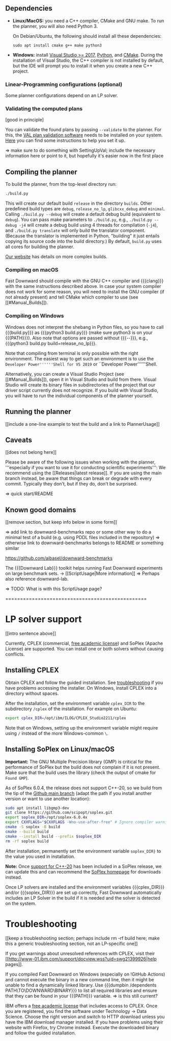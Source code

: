 ## Dependencies

- **Linux/MacOS:** you need a C++ compiler, CMake and GNU make.
  To run the planner, you will also need Python 3.

  On Debian/Ubuntu, the following should install all these dependencies:
  ```
  sudo apt install cmake g++ make python3
  ```
- **Windows:** install [Visual Studio >= 2017](https://visualstudio.microsoft.com/de/vs/older-downloads/),
[Python](https://www.python.org/downloads/windows/), and [CMake](http://www.cmake.org/download/).
During the installation of Visual Studio, the C++ compiler is not installed by default, but the IDE will prompt you to install it when you create a new C++ project.


### Linear-Programming configurations (optional)

Some planner configurations depend on an LP solver. 










### Validating the computed plans

[good in principle]

You can validate the found plans by passing `--validate` to the planner. For this, the [VAL plan validation software](https://github.com/KCL-Planning/VAL)
needs to be installed on your system. [Here](SettingUpVal) you can find some instructions to help you set it up.

=> make sure to do something with SettingUpVal; include the necessary information here or point to it, but hopefully it's easier now in the first place

## Compiling the planner

To build the planner, from the top-level directory run:

```bash
./build.py
```

This will create our default build `release` in the directory `builds`. Other predefined build types are `debug`, `release_no_lp`, `glibcxx_debug` and `minimal`. Calling `./build.py --debug` will create a default debug build (equivalent to `debug`). You can pass make parameters to `./build.py`, e.g., `./build.py --debug -j4` will create a debug build using 4 threads for compilation (`-j4`), and `./build.py translate` will only build the translator component. (Because the translator is implemented in Python, "building" it just entails copying its source code into the build directory.) By default, `build.py` uses all cores for building the planner.

[Our website](https://www.fast-downward.org/ForDevelopers/CMake) has details on more complex builds.

### Compiling on macOS

Fast Downward should compile with the GNU C++ compiler and {{{clang}}} with the same instructions described above. In case your system compiler does not work for some reason, you will need to install the GNU compiler (if not already present) and tell CMake which compiler to use (see [[#Manual_Builds]]).

### Compiling on Windows

Windows does not interpret the shebang in Python files, so you have to call {{{build.py}}} as {{{python3 build.py}}} (make sure python3 is on your {{{PATH}}}). Also note that options are passed without {{{--}}}, e.g., {{{python3 build.py build=release_no_lp}}}.

Note that compiling from terminal is only possible with the right environment. The easiest way to get such an environment is to use the ``Developer Power''''''Shell for VS 2019`` or ``Developer Power''''''Shell.

Alternatively, you can create a Visual Studio Project (see [[#Manual_Builds]]), open it in Visual Studio and build from there. Visual Studio will create its binary files in subdirectories of the project that our driver script currently does not recognize. If you build with Visual Studio, you will have to run the individual components of the planner yourself.

## Running the planner

[[include a one-line example to test the build and a link to PlannerUsage]]


## Caveats
[[does not belong here]]

Please be aware of the following issues when working with the planner, '''especially if you want to use it for conducting scientific experiments''':
We recommend using the [[Releases|latest release]]. If you are using the main branch instead, be aware that things can break or degrade with every commit. Typically they don't, but if they do, don't be surprised.

=> quick start/README


## Known good domains
[[remove section, but keep info below in some form]]

=> add link to downward-benchmarks repo or some other way to do a minimal test of a build (e.g. using PDDL files included in the repository)
=> otherwise link to downward-benchmarks belongs to README or something similar

https://github.com/aibasel/downward-benchmarks

The {{{Downward Lab}}} toolkit helps running Fast Downward experiments on large benchmark sets. &rarr; [[ScriptUsage|More information]]
=> Perhaps also reference downward-lab.

=> TODO: What is with this ScriptUsage page?

================================================

# LP solver support

[[intro sentence above]]

Currently, CPLEX (commercial, [free academic license](http://ibm.com/academic)) and SoPlex (Apache License) are supported. You can install one or both solvers without causing conflicts.

## Installing CPLEX

Obtain CPLEX and follow the guided installation. See [troubleshooting](#troubleshooting) if you have problems accessing the installer.
On Windows, install CPLEX into a directory without spaces.

After the installation, set the environment variable `cplex_DIR` to the subdirectory `/cplex` of the installation.
For example on Ubuntu:
```bash
export cplex_DIR=/opt/ibm/ILOG/CPLEX_Studio2211/cplex
```
Note that on Windows, setting up the environment variable might require using `/` instead of the more Windows-common `\`.



## Installing SoPlex on Linux/macOS

**Important:**  The GNU Multiple Precision library (GMP) is critical for the performance of SoPlex but the build does not complain if it is not present.
Make sure that the build uses the library (check the output of cmake for `Found GMP`).

As of SoPlex 6.0.4, the release does not support C++-20, so we build  from the tip of the [Github main branch](https://github.com/scipopt/soplex) (adapt the path if you install another version or want to use another location):
```bash
sudo apt install libgmp3-dev
git clone https://github.com/scipopt/soplex.git
export soplex_DIR=/opt/soplex-6.0.4x
export CXXFLAGS="$CXXFLAGS -Wno-use-after-free" # Ignore compiler warnings about use-after-free
cmake -S soplex -B build
cmake --build build
cmake --install build --prefix $soplex_DIR
rm -rf soplex build
```

After installation, permanently set the environment variable `soplex_DIR}` to the value you used in installation.

**Note:** Once [support for C++-20](https://github.com/scipopt/soplex/pull/15) has been included in a SoPlex release, we can update this and can recommend the [SoPlex homepage](https://soplex.zib.de/index.php#download) for downloads instead.


Once LP solvers are installed and the environment variables {{{cplex_DIR}}} and/or {{{soplex_DIR}}} are set up correctly, Fast Downward automatically includes an LP Solver in the build if it is needed and the solver is detected on the system.

# Troubleshooting

[[keep a troubleshooting section; perhaps include rm -rf build here; make this a generic troubleshooting section, not an LP-specific one]]

If you get warnings about unresolved references with CPLEX, visit their [[http://www-01.ibm.com/support/docview.wss?uid=swg21399926|help pages]].

If you compiled Fast Downward on Windows (especially on !GitHub Actions) and cannot execute the binary in a new command line, then it might be unable to find a dynamically linked library. Use {{{dumpbin /dependents PATH\TO\DOWNWARD\BINARY}}} to list all required libraries and ensure that they can be found in your {{{PATH}}} variable.
=> is this still current?

IBM offers a [free academic license](http://ibm.com/academic) that includes access to CPLEX.
Once you are registered, you find the software under Technology -> Data Science. Choose the right version and switch to HTTP download unless you have the IBM download manager installed. If you have problems using their website with Firefox, try Chrome instead. Execute the downloaded binary and follow the guided installation.
